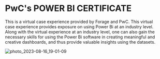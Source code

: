 # PwC's POWER BI CERTIFICATE  

This is a virtual case experience provided by Forage and PwC. This virtual case experience provides exposure on using Power Bi at an industry level. Along with the virtual experience at an industry level, one can also gain the necessary skills for using the Power Bi software in creating meaningful and creative dashboards, and thus provide valuable insights using the datasets.

![photo_2023-08-16_19-01-09](https://github.com/sohang05/PWC-Power-Bi-Virtual-Case-Experience/assets/73344291/47dd601e-46d3-43ba-bc92-b9091af87d10)
